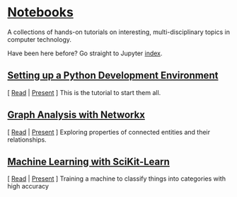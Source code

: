 # [Notebooks](http://boshmaf.github.io/notebooks)
A collections of hands-on tutorials on interesting, multi-disciplinary topics in computer technology.

Have been here before? Go straight to Jupyter [index](http://nbviewer.jupyter.org/github/boshmaf/notebooks/tree/master).

## [Setting up a Python Development Environment](https://github.com/boshmaf/notebooks/tree/master/dev-setup)

[ [Read](http://nbviewer.ipython.org/github/boshmaf/notebooks/blob/master/dev-setup/notebook.ipynb) |  [Present](http://nbviewer.jupyter.org/format/slides/github/boshmaf/notebooks/blob/master/dev-setup/notebook.ipynb) ]
This is the tutorial to start them all.

## [Graph Analysis with Networkx](https://github.com/boshmaf/notebooks/tree/master/graph-analysis)

[ [Read](http://nbviewer.ipython.org/github/boshmaf/notebooks/blob/master/graph-analysis/notebook.ipynb) |  [Present](http://nbviewer.jupyter.org/format/slides/github/boshmaf/notebooks/blob/master/graph-analysis/notebook.ipynb) ]
Exploring properties of connected entities and their relationships.

## [Machine Learning with SciKit-Learn](https://github.com/boshmaf/notebooks/tree/master/machine-learning)

[ [Read](http://nbviewer.ipython.org/github/boshmaf/notebooks/blob/master/machine-learning/notebook.ipynb) |  [Present](http://nbviewer.jupyter.org/format/slides/github/boshmaf/notebooks/blob/master/machine-learning/notebook.ipynb) ]
Training a machine to classify things into categories with high accuracy
